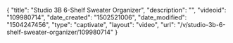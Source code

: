 {
    "title": "Studio 3B 6-Shelf Sweater Organizer",
    "description": "",
    "videoid": "109980714",
    "date_created": "1502521006",
    "date_modified": "1504247456",
    "type": "captivate",
    "layout": "video",
    "url": "\/v\/studio-3b-6-shelf-sweater-organizer\/109980714"
}